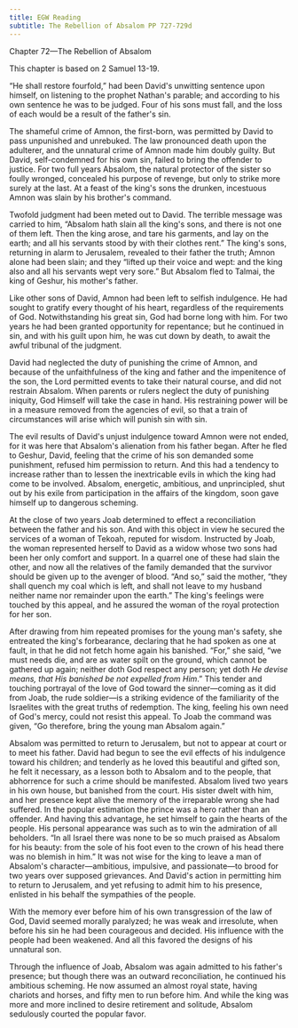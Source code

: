 ```yaml
---
title: EGW Reading
subtitle: The Rebellion of Absalom PP 727-729d
---
```


Chapter 72—The Rebellion of Absalom

This chapter is based on 2 Samuel 13-19.

“He shall restore fourfold,” had been David's unwitting sentence upon himself, on listening to the prophet Nathan's parable; and according to his own sentence he was to be judged. Four of his sons must fall, and the loss of each would be a result of the father's sin.

The shameful crime of Amnon, the first-born, was permitted by David to pass unpunished and unrebuked. The law pronounced death upon the adulterer, and the unnatural crime of Amnon made him doubly guilty. But David, self-condemned for his own sin, failed to bring the offender to justice. For two full years Absalom, the natural protector of the sister so foully wronged, concealed his purpose of revenge, but only to strike more surely at the last. At a feast of the king's sons the drunken, incestuous Amnon was slain by his brother's command.

Twofold judgment had been meted out to David. The terrible message was carried to him, “Absalom hath slain all the king's sons, and there is not one of them left. Then the king arose, and tare his garments, and lay on the earth; and all his servants stood by with their clothes rent.” The king's sons, returning in alarm to Jerusalem, revealed to their father the truth; Amnon alone had been slain; and they “lifted up their voice and wept: and the king also and all his servants wept very sore.” But Absalom fled to Talmai, the king of Geshur, his mother's father.

Like other sons of David, Amnon had been left to selfish indulgence. He had sought to gratify every thought of his heart, regardless of the requirements of God. Notwithstanding his great sin, God had borne long with him. For two years he had been granted opportunity for repentance; but he continued in sin, and with his guilt upon him, he was cut down by death, to await the awful tribunal of the judgment.

David had neglected the duty of punishing the crime of Amnon, and because of the unfaithfulness of the king and father and the impenitence of the son, the Lord permitted events to take their natural course, and did not restrain Absalom. When parents or rulers neglect the duty of punishing iniquity, God Himself will take the case in hand. His restraining power will be in a measure removed from the agencies of evil, so that a train of circumstances will arise which will punish sin with sin.

The evil results of David's unjust indulgence toward Amnon were not ended, for it was here that Absalom's alienation from his father began. After he fled to Geshur, David, feeling that the crime of his son demanded some punishment, refused him permission to return. And this had a tendency to increase rather than to lessen the inextricable evils in which the king had come to be involved. Absalom, energetic, ambitious, and unprincipled, shut out by his exile from participation in the affairs of the kingdom, soon gave himself up to dangerous scheming.

At the close of two years Joab determined to effect a reconciliation between the father and his son. And with this object in view he secured the services of a woman of Tekoah, reputed for wisdom. Instructed by Joab, the woman represented herself to David as a widow whose two sons had been her only comfort and support. In a quarrel one of these had slain the other, and now all the relatives of the family demanded that the survivor should be given up to the avenger of blood. “And so,” said the mother, “they shall quench my coal which is left, and shall not leave to my husband neither name nor remainder upon the earth.” The king's feelings were touched by this appeal, and he assured the woman of the royal protection for her son.

After drawing from him repeated promises for the young man's safety, she entreated the king's forbearance, declaring that he had spoken as one at fault, in that he did not fetch home again his banished. “For,” she said, “we must needs die, and are as water spilt on the ground, which cannot be gathered up again; neither doth God respect any person; yet doth _He devise means, that His banished be not expelled from Him_.” This tender and touching portrayal of the love of God toward the sinner—coming as it did from Joab, the rude soldier—is a striking evidence of the familiarity of the Israelites with the great truths of redemption. The king, feeling his own need of God's mercy, could not resist this appeal. To Joab the command was given, “Go therefore, bring the young man Absalom again.”

Absalom was permitted to return to Jerusalem, but not to appear at court or to meet his father. David had begun to see the evil effects of his indulgence toward his children; and tenderly as he loved this beautiful and gifted son, he felt it necessary, as a lesson both to Absalom and to the people, that abhorrence for such a crime should be manifested. Absalom lived two years in his own house, but banished from the court. His sister dwelt with him, and her presence kept alive the memory of the irreparable wrong she had suffered. In the popular estimation the prince was a hero rather than an offender. And having this advantage, he set himself to gain the hearts of the people. His personal appearance was such as to win the admiration of all beholders. “In all Israel there was none to be so much praised as Absalom for his beauty: from the sole of his foot even to the crown of his head there was no blemish in him.” It was not wise for the king to leave a man of Absalom's character—ambitious, impulsive, and passionate—to brood for two years over supposed grievances. And David's action in permitting him to return to Jerusalem, and yet refusing to admit him to his presence, enlisted in his behalf the sympathies of the people.

With the memory ever before him of his own transgression of the law of God, David seemed morally paralyzed; he was weak and irresolute, when before his sin he had been courageous and decided. His influence with the people had been weakened. And all this favored the designs of his unnatural son.

Through the influence of Joab, Absalom was again admitted to his father's presence; but though there was an outward reconciliation, he continued his ambitious scheming. He now assumed an almost royal state, having chariots and horses, and fifty men to run before him. And while the king was more and more inclined to desire retirement and solitude, Absalom sedulously courted the popular favor.